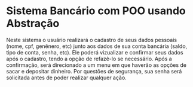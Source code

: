 # Sistema Bancário com POO usando Abstração
Neste sistema o usuário realizará o cadastro de seus dados pessoais (nome, cpf, genênero, etc) junto aos dados de sua conta bancária (saldo, tipo de conta, senha, etc). Ele poderá vizualizar e confirmar seus dados após o cadastro, tendo a opção de refazê-lo se necessário. Após a confirmação, será direcionado a um menu em que haverão as opções de sacar e depositar dinheiro. Por questões de segurança, sua senha será solicitada antes de poder realizar qualquer ação.